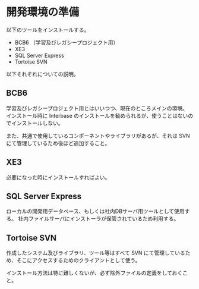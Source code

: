# 開発環境の準備

以下のツールをインストールする。

* BCB6 （学習及びレガシープロジェクト用）
* XE3
* SQL Server Express
* Tortoise SVN

以下それぞれについての説明。

## BCB6

学習及びレガシープロジェクト用とはいいつつ、現在のところメインの環境。
インストール時に Interbase のインストールを勧められるが、使うことはないのでインストールしない。

また、共通で使用しているコンポーネントやライブラリがあるが、それは SVN にて管理しているため後ほど追加すること。

## XE3

必要になった時にインストールすればよい。

## SQL Server Express

ローカルの開発用データベース、もしくは社内DBサーバ用ツールとして使用する。
社内ファイルサーバにインストーラが保管されているため利用する。

## Tortoise SVN

作成したシステム及びライブラリ、ツール等はすべて SVN にて管理しているため、そこにアクセスするためのクライアントとして使う。

インストール方法は特に難しくないが、必ず除外ファイルの定義をしておくこと。
